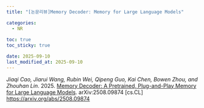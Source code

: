 ```yaml
---
title: "[논문리뷰]Memory Decoder: Memory for Large Language Models"

categories: 
  - NR
  
toc: true
toc_sticky: true

date: 2025-09-10
last_modified_at: 2025-09-10
---
```


*Jiaqi Cao, Jiarui Wang, Rubin Wei, Qipeng Guo, Kai Chen, Bowen Zhou, and Zhouhan Lin*. 2025. [Memory Decoder: A Pretrained, Plug-and-Play Memory for Large Language Models](https://arxiv.org/abs/2508.09874). arXiv:2508.09874 [cs.CL] https://arxiv.org/abs/2508.09874
